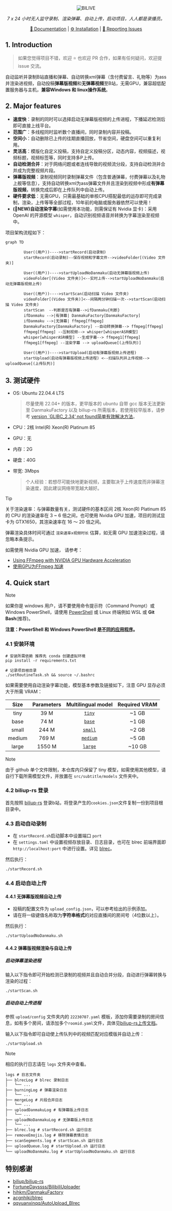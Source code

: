 <div align="center">
  <picture>
    <source media="(prefers-color-scheme: dark)" srcset="assets/headerDark.svg" />
    <img src="assets/headerLight.svg" alt="BILIVE" />
  </picture>

*7 x 24 小时无人监守录制、渲染弹幕、自动上传，启动项目，人人都是录播员。*

[:page_facing_up: Documentation](#major-features) |
[:gear: Installation](#quick-start) |
[:thinking: Reporting Issues](https://github.com/timerring/bilive/issues/new/choose)

</div>

##  1. Introduction

> 如果您觉得项目不错，欢迎 :star: 也欢迎 PR 合作，如果有任何疑问，欢迎提 issue 交流。

自动监听并录制B站直播和弹幕、自动转换xml弹幕（含付费留言、礼物等）为ass并渲染进视频，自动投稿**弹幕版视频**和**无弹幕视频**至B站，无需GPU，兼容超低配置服务器与主机，**兼容Windows 和 linux操作系统**。


## 2. Major features

- **速度快**：录制的同时可以选择启动无弹幕版视频的上传进程，下播延迟检测后即可直接上线平台。
- **范围广**：多线程同时监听数个直播间，同时录制内容并投稿。
- **空间小**：自动删除已上传的往期直播回放，节省空间，硬盘空间可以重复利用。
- **灵活高**：模版化自定义投稿，支持自定义投稿分区，动态内容，视频描述，视频标题，视频标签等，同时支持多P上传。
- **自动检测合并**：对于网络问题或者连线导致的视频流分段，支持自动检测并合并成为完整视频片段。
- **弹幕版视频**：录制视频同时录制弹幕文件（包含普通弹幕，付费弹幕以及礼物上舰等信息），支持自动转换xml为ass弹幕文件并且渲染到视频中形成**有弹幕版视频**，转换完成后即在上传队列中自动上传。
- **硬件要求低**：无需GPU，只需最基础的单核CPU搭配最低的运存即可完成录制，渲染，上传等等全部过程，10年前的电脑或服务器依然可以使用！
- **(:tada:NEW)自动渲染字幕**(如需使用本功能，则需保证有 Nvidia 显卡)：采用 OpenAI 的开源模型 `whisper`，自动识别视频语音并转换为字幕渲染至视频中。

项目架构流程如下：

```mermaid
graph TD

        User((用户))---->startRecord(启动录制)
        startRecord(启动录制)--保存视频和字幕文件-->videoFolder[(Video 文件夹)]

        User((用户))---->startUploadNoDanmaku(启动无弹幕版视频上传)
        videoFolder[(Video 文件夹)]<--实时上传-->startUploadNoDanmaku(启动无弹幕版视频上传)

        User((用户))---->startScan(启动扫描 Video 文件夹)
        videoFolder[(Video 文件夹)]<--间隔两分钟扫描一次-->startScan(启动扫描 Video 文件夹)
        startScan  --判断是否有弹幕-->ifDanmaku{判断}
        ifDanmaku -->|有弹幕| DanmakuFactory[DanmakuFactory]
        ifDanmaku -->|无弹幕| ffmpeg[ffmpeg]
        DanmakuFactory[DanmakuFactory] --自动转换弹幕--> ffmpeg[ffmpeg]
        ffmpeg[ffmpeg] --压制视频--> whisper[whisperASR模型]
        whisper[whisperASR模型] --生成字幕--> ffmpeg1[ffmpeg]
        ffmpeg1[ffmpeg] --渲染字幕 --> uploadQueue[(上传队列)]

        User((用户))---->startUpload(启动有弹幕版视频上传进程)
        startUpload(启动有弹幕版视频上传进程) <--扫描队列并上传视频--> uploadQueue[(上传队列)]
```


## 3. 测试硬件
+ OS: Ubuntu 22.04.4 LTS

  >尽量使用 22.04+ 的版本，更早版本的 ubuntu 自带 gcc 版本无法更新至 DanmakuFactory 以及 biliup-rs 所需版本，若使用较早版本，请参考 [version `GLIBC_2.34‘ not found简单有效解决方法](https://blog.csdn.net/huazhang_001/article/details/128828999)。
+ CPU：2核 Intel(R) Xeon(R) Platinum 85
+ GPU：无
+ 内存：2G
+ 硬盘：40G
+ 带宽: 3Mbps
  > 个人经验：若想尽可能快地更新视频，主要取决于上传速度而非弹幕渲染速度，因此建议网络带宽越大越好。

> [!TIP]
> 关于渲染速率：与弹幕数量有关，测试硬件的基本区间 2核 Xeon(R) Platinum 85 的 CPU 的渲染速率在 3 ~ 6 倍之间，也可使用 Nvidia GPU 加速，项目的测试显卡为 GTX1650，其渲染速率在 16 ～ 20 倍之间。 
> 
> 弹幕渲染具体时间可通过 `渲染速率x视频时长` 估算，如无需 GPU 加速渲染过程，请忽略本条提示。
> 
> 如需使用 Nvidia GPU 加速，
> 请参考：
> + [Using FFmpeg with NVIDIA GPU Hardware Acceleration](https://docs.nvidia.com/video-technologies/video-codec-sdk/12.0/ffmpeg-with-nvidia-gpu/index.html)
> + [使用GPU为FFmpeg 加速](https://yukihane.work/li-gong/ffmpeg-with-gpu)

## 4. Quick start

> [!NOTE]
> 如果你是 windows 用户，请不要使用命令提示符（Command Prompt）或 Windows PowerShell，请使用 [PowerShell](https://learn.microsoft.com/en-us/powershell/scripting/install/installing-powershell-on-windows?view=powershell-7.4) 或 Linux 终端例如 WSL 或 **Git Bash**(推荐)。
> 
> **注意：PowerShell 和 Windows PowerShell 是[不同的应用程序](https://learn.microsoft.com/en-us/powershell/scripting/whats-new/differences-from-windows-powershell?view=powershell-7.4&viewFallbackFrom=powershell-7.3)。**
 
### 4.1 安装环境
```
# 安装所需依赖 推荐先 conda 创建虚拟环境
pip install -r requirements.txt

# 记录项目根目录
./setRoutineTask.sh && source ~/.bashrc
```
如果需要使用自动渲染字幕功能，模型基本参数及链接如下，注意 GPU 显存必须大于所需 VRAM：

|  Size  | Parameters | Multilingual model | Required VRAM |
|:------:|:----------:|:------------------:|:-------------:|
|  tiny  |    39 M    |       [`tiny`](https://openaipublic.azureedge.net/main/whisper/models/65147644a518d12f04e32d6f3b26facc3f8dd46e5390956a9424a650c0ce22b9/tiny.pt)       |     ~1 GB     |
|  base  |    74 M    |       [`base`](https://openaipublic.azureedge.net/main/whisper/models/ed3a0b6b1c0edf879ad9b11b1af5a0e6ab5db9205f891f668f8b0e6c6326e34e/base.pt)       |     ~1 GB     |
| small  |   244 M    |      [`small`](https://openaipublic.azureedge.net/main/whisper/models/9ecf779972d90ba49c06d968637d720dd632c55bbf19d441fb42bf17a411e794/small.pt)       |     ~2 GB     |
| medium |   769 M    |      [`medium`](https://openaipublic.azureedge.net/main/whisper/models/345ae4da62f9b3d59415adc60127b97c714f32e89e936602e85993674d08dcb1/medium.pt)      |     ~5 GB     |
| large  |   1550 M   |      [`large`](https://openaipublic.azureedge.net/main/whisper/models/81f7c96c852ee8fc832187b0132e569d6c3065a3252ed18e56effd0b6a73e524/large-v2.pt)       |    ~10 GB     |

> [!NOTE]
> 由于 github 单个文件限制，本仓库内只保留了 tiny 模型，如需使用其他模型，请自行下载所需模型文件，并放置在 `src/subtitle/models` 文件夹中。

### 4.2 biliup-rs 登录

首先按照 [biliup-rs](https://github.com/biliup/biliup-rs) 登录b站，将登录产生的`cookies.json`文件复制一份到项目根目录中。

### 4.3 启动自动录制

- 在 `startRecord.sh`启动脚本中设置端口 `port`
- 在 `settings.toml` 中设置视频存放目录、日志目录，也可在 blrec 前端界面即`http://localhost:port` 中进行设置。详见 [blrec](https://github.com/acgnhiki/blrec)。

然后执行：

```bash
./startRecord.sh
```
### 4.4 启动自动上传
#### 4.4.1 无弹幕版视频自动上传

- 投稿的配置文件为 `upload_config.json`，可以参考给出的示例添加。
- 请在将一级键值名称取为**字符串格式**的对应直播间的房间号（4位数以上）。

然后执行：
```bash
./startUploadNoDanmaku.sh
```

#### 4.4.2 弹幕版视频渲染与自动上传

##### 启动弹幕渲染进程

输入以下指令即可开始检测已录制的视频并且自动合并分段，自动进行弹幕转换与渲染的过程：

```bash
./startScan.sh
```

##### 启动自动上传进程

参照 `upload/config` 文件夹内的 `22230707.yaml` 模板，添加你需要录制的房间信息，如有多个房间，请添加多个`roomid.yaml`文件，具体见[biliup-rs上传文档](https://biliup.github.io/biliup-rs/Guide.html#useage)。

输入以下指令即可自动使上传队列中的视频匹配对应模版并自动上传：

```bash
./startUpload.sh
```

> [!NOTE]
> 相应的执行日志请在 `logs` 文件夹中查看。
> ```
> logs # 日志文件夹
> ├── blrecLog # blrec 录制日志
> │   └── ...
> ├── burningLog # 弹幕渲染日志
> │   └── ...
> ├── mergeLog # 片段合并日志
> │   └── ...
> ├── uploadDanmakuLog # 有弹幕版上传日志
> │   └── ...
> ├── uploadNoDanmakuLog # 无弹幕版上传日志
> │   └── ...
> ├── blrec.log # startRecord.sh 运行日志
> ├── removeEmojis.log # 移除弹幕表情日志
> ├── scanSegments.log # startScan.sh 运行日志
> ├── uploadQueue.log # startUpload.sh 运行日志
> └── uploadNoDanmaku.log # startUploadNoDanmaku.sh 运行日志
> ```

## 特别感谢

- [biliup/biliup-rs](https://github.com/biliup/biliup-rs)
- [FortuneDayssss/BilibiliUploader](https://github.com/FortuneDayssss/BilibiliUploader)
- [hihkm/DanmakuFactory](https://github.com/hihkm/DanmakuFactory)
- [acgnhiki/blrec](https://github.com/acgnhiki/blrec)
- [qqyuanxinqq/AutoUpload_Blrec](https://github.com/qqyuanxinqq/AutoUpload_Blrec)